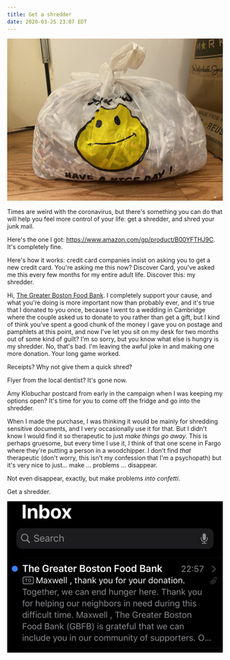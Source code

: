 ```yaml
---
title: Get a shredder
date: 2020-03-25 23:07 EDT
---
```


![the byproduct of my shredder](/img/2020-03-25-shreddings.jpg)

Times are weird with the coronavirus, but there's something you can do that will help you feel more control of your life: get a shredder, and shred your junk mail.

Here's the one I got: <https://www.amazon.com/gp/product/B00YFTHJ9C>.
It's completely fine.

Here's how it works: credit card companies insist on asking you to get a new credit card.
You're asking me this now?
Discover Card, you've asked me this every few months for my entire adult life.
Discover this: my shredder.

Hi, [The Greater Boston Food Bank][gbfb].
I completely support your cause, and what you're doing is more important now than probably ever, and it's true that I donated to you once, because I went to a wedding in Cambridge where the couple asked us to donate to you rather than get a gift, but I kind of think you've spent a good chunk of the money I gave you on postage and pamphlets at this point, and now I've let you sit on my desk for two months out of some kind of guilt?
I'm so sorry, but you know what else is hungry is my shredder.
No, that's bad.
I'm leaving the awful joke in and making one more donation.
Your long game worked.

[gbfb]: https://www.gbfb.org/

Receipts?
Why not give them a quick shred?

Flyer from the local dentist?
It's gone now.

Amy Klobuchar postcard from early in the campaign when I was keeping my options open?
It's time for you to come off the fridge and go into the shredder.

When I made the purchase, I was thinking it would be mainly for shredding sensitive documents, and I very occasionally use it for that.
But I didn't know I would find it so therapeutic to just _make things go away_.
This is perhaps gruesome, but every time I use it, I think of that one scene in Fargo where they're putting a person in a woodchipper.
I don't find _that_ therapeutic (don't worry, this isn't my confession that I'm a psychopath) but it's very nice to just... make ... problems ... disappear.

Not even disappear, exactly, but make problems _into confetti_.

Get a shredder.

![proof I'm not a monster](/img/2020-03-25-gbfb.jpg)
